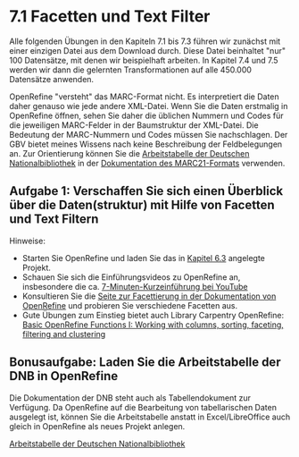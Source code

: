 # 7.1 Facetten und Text Filter

Alle folgenden Übungen in den Kapiteln 7.1 bis 7.3 führen wir zunächst mit einer einzigen Datei aus dem Download durch. Diese Datei beinhaltet "nur" 100 Datensätze, mit denen wir beispielhaft arbeiten. In Kapitel 7.4 und 7.5 werden wir dann die gelernten Transformationen auf alle 450.000 Datensätze anwenden.

OpenRefine "versteht" das MARC-Format nicht. Es interpretiert die Daten daher genauso wie jede andere XML-Datei. Wenn Sie die Daten erstmalig in OpenRefine öffnen, sehen Sie daher die üblichen Nummern und Codes für die jeweiligen MARC-Felder in der Baumstruktur der XML-Datei. Die Bedeutung der MARC-Nummern und Codes müssen Sie nachschlagen. Der GBV bietet meines Wissens nach keine Beschreibung der Feldbelegungen an. Zur Orientierung können Sie die [Arbeitstabelle der Deutschen Nationalbibliothek](http://www.dnb.de/SharedDocs/Downloads/DE/DNB/standardisierung/marc21FeldbeschreibungTitelExcel032016.zip) in der [Dokumentation des MARC21-Formats](http://www.dnb.de/DE/Standardisierung/Formate/MARC21/marc21_node.html) verwenden.

## Aufgabe 1: Verschaffen Sie sich einen Überblick über die Daten(struktur) mit Hilfe von Facetten und Text Filtern

Hinweise:

* Starten Sie OpenRefine und laden Sie das in [Kapitel 6.3](https://felixlohmeier.gitbooks.io/seminar-wir-bauen-uns-einen-bibliothekskatalog/content/06_3_openrefine_starten_und_daten_laden.html) angelegte Projekt.
* Schauen Sie sich die Einführungsvideos zu OpenRefine an, insbesondere die ca. [7-Minuten-Kurzeinführung bei YouTube](https://www.youtube.com/watch?v=B70J_H_zAWM)
* Konsultieren Sie die [Seite zur Facettierung in der Dokumentation von OpenRefine](https://github.com/OpenRefine/OpenRefine/wiki/Faceting) und probieren Sie verschiedene Facetten aus.
* Gute Übungen zum Einstieg bietet auch Library Carpentry OpenRefine: [Basic OpenRefine Functions I: Working with columns, sorting, faceting, filtering and clustering](https://data-lessons.github.io/library-openrefine/03-basic-functions-I/)

## Bonusaufgabe: Laden Sie die Arbeitstabelle der DNB in OpenRefine

Die Dokumentation der DNB steht auch als Tabellendokument zur Verfügung. Da OpenRefine auf die Bearbeitung von tabellarischen Daten ausgelegt ist, können Sie die Arbeitstabelle anstatt in Excel/LibreOffice auch gleich in OpenRefine als neues Projekt anlegen.

[Arbeitstabelle der Deutschen Nationalbibliothek](http://www.dnb.de/SharedDocs/Downloads/DE/DNB/standardisierung/marc21FeldbeschreibungTitelExcel032016.zip)
